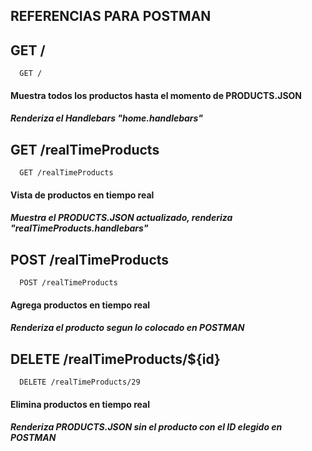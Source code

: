 
## REFERENCIAS PARA POSTMAN

## GET /
```http
  GET /
```

#### Muestra todos los productos hasta el momento de PRODUCTS.JSON
##### Renderiza el Handlebars "home.handlebars"
## GET /realTimeProducts
```http
  GET /realTimeProducts
```
#### Vista de productos en tiempo real
##### Muestra el PRODUCTS.JSON actualizado, renderiza "realTimeProducts.handlebars"
## POST /realTimeProducts 
```http
  POST /realTimeProducts
```
#### Agrega productos en tiempo real
##### Renderiza el producto segun lo colocado en POSTMAN
## DELETE /realTimeProducts/${id} 
```http
  DELETE /realTimeProducts/29
```
#### Elimina productos en tiempo real
##### Renderiza PRODUCTS.JSON sin el producto con el ID elegido en POSTMAN 

